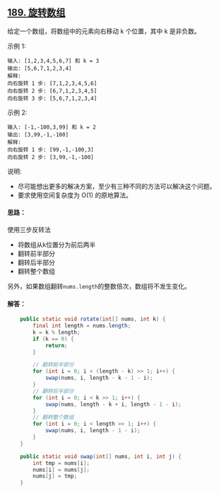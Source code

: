 ## [189. 旋转数组](https://leetcode-cn.com/problems/rotate-array/description/)
给定一个数组，将数组中的元素向右移动 k 个位置，其中 k 是非负数。

示例 1:
```
输入: [1,2,3,4,5,6,7] 和 k = 3
输出: [5,6,7,1,2,3,4]
解释:
向右旋转 1 步: [7,1,2,3,4,5,6]
向右旋转 2 步: [6,7,1,2,3,4,5]
向右旋转 3 步: [5,6,7,1,2,3,4]
```
示例 2:
```
输入: [-1,-100,3,99] 和 k = 2
输出: [3,99,-1,-100]
解释: 
向右旋转 1 步: [99,-1,-100,3]
向右旋转 2 步: [3,99,-1,-100]
```
说明:

* 尽可能想出更多的解决方案，至少有三种不同的方法可以解决这个问题。
* 要求使用空间复杂度为 O(1) 的原地算法。

#### 思路：
使用三步反转法

* 将数组从k位置分为前后两半
* 翻转前半部分
* 翻转后半部分
* 翻转整个数组

另外，如果数组翻转`nums.length`的整数倍次，数组将不发生变化。

#### 解答：
```Java
    public static void rotate(int[] nums, int k) {
        final int length = nums.length;
        k = k % length;
        if (k == 0) {
            return;
        }

        // 翻转前半部分
        for (int i = 0; i < (length - k) >> 1; i++) {
            swap(nums, i, length - k - 1 - i);
        }
        // 翻转后半部分
        for (int i = 0; i < k >> 1; i++) {
            swap(nums, length - k + i, length - 1 - i);
        }
        // 翻转整个数组
        for (int i = 0; i < length >> 1; i++) {
            swap(nums, i, length - 1 - i);
        }
    }

    public static void swap(int[] nums, int i, int j) {
        int tmp = nums[i];
        nums[i] = nums[j];
        nums[j] = tmp;
    }
```